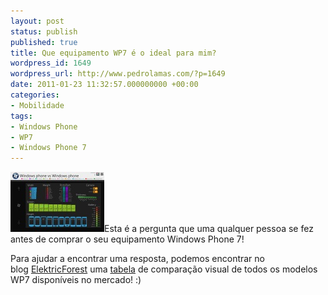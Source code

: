 ```yaml
---
layout: post
status: publish
published: true
title: Que equipamento WP7 é o ideal para mim?
wordpress_id: 1649
wordpress_url: http://www.pedrolamas.com/?p=1649
date: 2011-01-23 11:32:57.000000000 +00:00
categories:
- Mobilidade
tags:
- Windows Phone
- WP7
- Windows Phone 7
---
```

[![](wp-content/uploads/2011/01/Windows-Phone-7-vs-Windows-Phone-7.jpg "Windows Phone 7 vs Windows Phone 7")](http://elektricforest.com/2010/11/19/windows-phone-7-vs-windows-phone-7/)Esta é a pergunta que uma qualquer pessoa se fez antes de comprar o seu equipamento Windows Phone 7!

Para ajudar a encontrar uma resposta, podemos encontrar no blog [ElektricForest](http://elektricforest.com/) uma [tabela](http://elektricforest.com/2010/11/19/windows-phone-7-vs-windows-phone-7/) de comparação visual de todos os modelos WP7 disponíveis no mercado! :)
